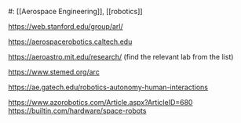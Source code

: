 #: [[Aerospace Engineering]], [[robotics]] 

https://web.stanford.edu/group/arl/

https://aerospacerobotics.caltech.edu

https://aeroastro.mit.edu/research/ (find the relevant lab from the list)

https://www.stemed.org/arc

https://ae.gatech.edu/robotics-autonomy-human-interactions

https://www.azorobotics.com/Article.aspx?ArticleID=680
https://builtin.com/hardware/space-robots
